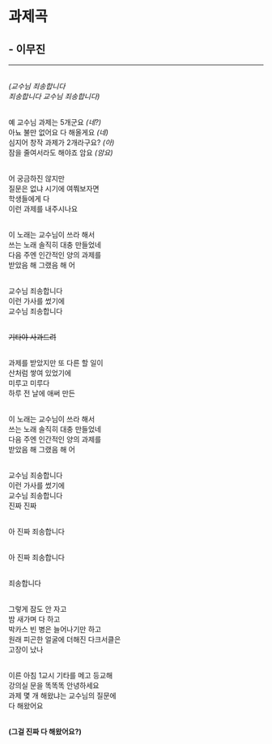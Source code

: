 # 과제곡
## - 이무진

---

<br/>*(교수님 죄송합니다*
<br/>*죄송합니다 교수님 죄송합니다)*

<br/>예 교수님 과제는 5개군요 *(네?)*
<br/>아뇨 불만 없어요 다 해올게요 *(네)*
<br/>심지어 창작 과제가 2개라구요? *(아)*
<br/>잠을 줄여서라도 해야죠 암요 *(암요)*

<br/>어 궁금하진 않지만
<br/>질문은 없냐 시기에 여쭤보자면
<br/>학생들에게 다
<br/>이런 과제를 내주시나요

<br/>이 노래는 교수님이 쓰라 해서
<br/>쓰는 노래 솔직히 대충 만들었네
<br/>다음 주엔 인간적인 양의 과제를
<br/>받았음 해 그랬음 해 어

<br/>교수님 죄송합니다
<br/>이런 가사를 썼기에
<br/>교수님 죄송합니다

<br/>~~기타야 사과드려~~



<br/>과제를 받았지만 또 다른 할 일이
<br/>산처럼 쌓여 있었기에
<br/>미루고 미루다
<br/>하루 전 날에 애써 만든

<br/>이 노래는 교수님이 쓰라 해서
<br/>쓰는 노래 솔직히 대충 만들었네
<br/>다음 주엔 인간적인 양의 과제를
<br/>받았음 해 그랬음 해 어

<br/>교수님 죄송합니다
<br/>이런 가사를 썼기에
<br/>교수님 죄송합니다
<br/>진짜 진짜

<br/>아 진짜 죄송합니다

<br/>아 진짜 죄송합니다

<br/>죄송합니다

<br/>그렇게 잠도 안 자고
<br/>밤 새가며 다 하고
<br/>박카스 빈 병은 늘어나기만 하고
<br/>원래 피곤한 얼굴에 더해진 다크서클은
<br/>고장이 났나

<br/>이른 아침 1교시 기타를 메고 등교해
<br/>강의실 문을 똑똑똑 안녕하세요
<br/>과제 몇 개 해왔냐는 교수님의 질문에
<br/>다 해왔어요

<br/><b>(그걸 진짜 다 해왔어요?)<b>
